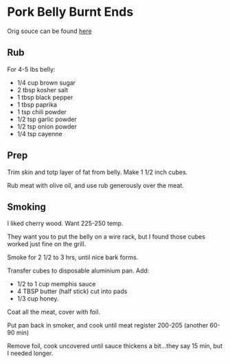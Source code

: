 # Pork Belly Burnt Ends
Orig souce can be found [here](https://houseofnasheats.com/smoked-pork-belly-burnt-ends/)

## Rub
For 4-5 lbs belly:
* 1/4 cup brown sugar
* 2 tbsp kosher salt
* 1 tbsp black pepper
* 1 tbsp paprika
* 1 tsp chili powder
* 1/2 tsp garlic powder
* 1/2 tsp onion powder
* 1/4 tsp cayenne

## Prep
Trim skin and totp layer of fat from belly.  Make 1 1/2 inch cubes.

Rub meat with olive oil, and use rub generously over the meat.

## Smoking
I liked cherry wood.  Want 225-250 temp.

They want you to put the belly on a wire rack, but I found those cubes worked just fine on the grill.

Smoke for 2 1/2 to 3 hrs, until nice bark forms.

Transfer cubes to disposable aluminium pan.  Add:
* 1/2 to 1 cup memphis sauce
* 4 TBSP butter (half stick) cut into pads
* 1/3 cup honey.  

Coat all the meat, cover with foil.

Put pan back in smoker, and cook until meat register 200-205 (another 60-90 min)

Remove foil, cook uncovered until sauce thickens a bit...they say 15 min, but I needed longer.  



